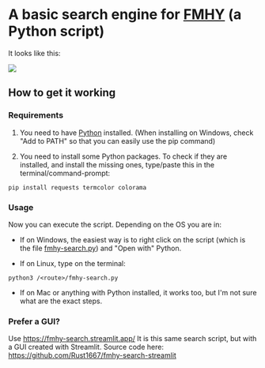 # A basic search engine for [FMHY](https://www.reddit.com/r/FREEMEDIAHECKYEAH/) (a Python script)
It looks like this:

![](https://i.imgur.com/xo5e8wi.png)

## How to get it working
### Requirements
1) You need to have [Python](https://www.python.org/) installed. (When installing on Windows, check "Add to PATH" so that you can easily use the pip command)

2) You need to install some Python packages. To check if they are installed, and install the missing ones, type/paste this in the terminal/command-prompt:
```
pip install requests termcolor colorama
```
### Usage
Now you can execute the script. Depending on the OS you are in:
- If on Windows, the easiest way is to right click on the script (which is the file [fmhy-search.py](https://github.com/Rust1667/a-FMHY-search-engine/blob/main/fmhy-search.py)) and "Open with" Python.

- If on Linux, type on the terminal:
```
python3 /<route>/fmhy-search.py
```

- If on Mac or anything with Python installed, it works too, but I'm not sure what are the exact steps.

### Prefer a GUI?
Use https://fmhy-search.streamlit.app/
It is this same search script, but with a GUI created with Streamlit.
Source code here: https://github.com/Rust1667/fmhy-search-streamlit

